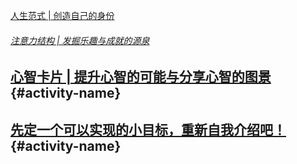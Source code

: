 [人生范式 \| 创造自己的身份](http://mp.weixin.qq.com/s?__biz=MzIyNzUyODI4Nw==&mid=2247483658&idx=1&sn=e14be31de50c2d4b6e61163af9a3a2a4&scene=18#wechat_redirect)

###### [注意力结构 \| 发掘乐趣与成就的源泉](http://mp.weixin.qq.com/s?__biz=MzIyNzUyODI4Nw==&mid=2247483662&idx=1&sn=f1acbc83f1a92fb61257ef80d8944d5b&scene=18#wechat_redirect)

## [心智卡片 \| 提升心智的可能与分享心智的图景](http://mp.weixin.qq.com/s?__biz=MzIyNzUyODI4Nw==&mid=2247483665&idx=1&sn=d561b4e58131cc9343c0a977e9357c4d&scene=18#wechat_redirect) {#activity-name}

## [先定一个可以实现的小目标，重新自我介绍吧！](http://mp.weixin.qq.com/s?__biz=MzIyNzUyODI4Nw==&mid=2247483668&idx=1&sn=a61324ea8db10ce4b28e1737c369b32b&mpshare=1&scene=24&srcid=01071BGQuJVC1tir69uHpN3z#rd) {#activity-name}




